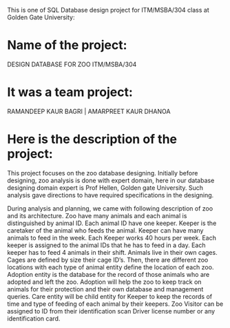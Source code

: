 This is one of SQL Database design project for ITM/MSBA/304 class at Golden Gate University: 

# Name of the project:
DESIGN DATABASE FOR ZOO
ITM/MSBA/304

# It was a team project:
RAMANDEEP KAUR BAGRI | AMARPREET KAUR DHANOA

# Here is the description of the project:
This project focuses on the zoo database designing. Initially before designing, zoo analysis is done with expert domain, here in our database designing domain expert is Prof Hellen, Golden gate University. Such analysis gave directions to have required specifications in the designing.

During analysis and planning, we came with following description of zoo and its architecture. Zoo have many animals and each animal is distinguished by animal ID. Each animal ID have one keeper. Keeper is the caretaker of the animal who feeds the animal. Keeper can have many animals to feed in the week. Each Keeper works 40 hours per week. Each keeper is assigned to the animal IDs that he has to feed in a day. Each keeper has to feed 4 animals in their shift. Animals live in their own cages. Cages are defined by size their cage ID’s.
Then, there are different zoo locations with each type of animal entity define the location of each zoo. Adoption entity is the database for the record of those animals who are adopted and left the zoo. Adoption will help the zoo to keep track on animals for their protection and their own database and management queries. Care entity will be child entity for Keeper to keep the records of time and type of feeding of each animal by their keepers. Zoo Visitor can be assigned to ID from their identification scan Driver license number or any identification card.
